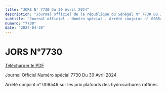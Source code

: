```yaml
---
title: "JORS N° 7730 Du 30 Avril 2024"
description: "Journal officiel de la république du Sénégal N° 7730 Du 30 Avril 2024"
subtitle: "Journal officiel - Numéro spécial - Arrêté conjoint n° 006546 sur les prix plafonds des hydrocarbures raffinés"
numero: "7730"
date: "2024-04-30"
---
```


# JORS N°7730

<a href="/pdf/jors/JO-7730-du-30-avril-2024.pdf" target="_blank">Télécharger le PDF</a>

Journal Officiel Numéro spécial 7730 Du 30 Avril 2024

Arrêté conjoint n° 006546 sur les prix plafonds des hydrocarbures raffinés
